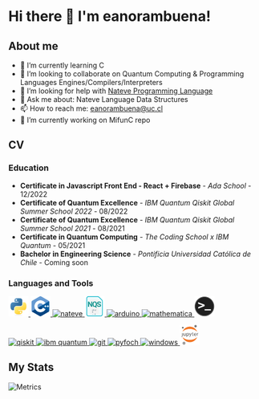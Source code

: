 # Hi there 👋 I'm eanorambuena!

## About me
- 🌱 I’m currently learning C
- 👯 I’m looking to collaborate on Quantum Computing & Programming Languages Engines/Compilers/Interpreters
- 🤔 I’m looking for help with [Nateve Programming Language](https://github.com/NateveLanguage/Adam/issues)
- 💬 Ask me about: Nateve Language Data Structures
- 📫 How to reach me: eanorambuena@uc.cl
- 🔭 I’m currently working on MifunC repo

## CV
### Education
- **Certificate in Javascript Front End - React + Firebase** - *Ada School* - 12/2022
- **Certificate of Quantum Excellence** - *IBM Quantum Qiskit Global Summer School 2022* - 08/2022
- **Certificate of Quantum Excellence** - *IBM Quantum Qiskit Global Summer School 2021* - 08/2021
- **Certificate in Quantum Computing** - *The Coding School x IBM Quantum* - 05/2021
- **Bachelor in Engineering Science** - *Pontificia Universidad Católica de Chile* - Coming soon

### Languages and Tools
<p align="left"> 
  <a href="https://www.python.org" target="_blank"> <img src="https://raw.githubusercontent.com/devicons/devicon/master/icons/python/python-original.svg" alt="python" width="40" height="40"/> </a> 
  <a href="https://www.cplusplus.com/" target="_blank"> <img src="https://raw.githubusercontent.com/devicons/devicon/master/icons/cplusplus/cplusplus-original.svg" alt="cplusplus" width="40" height="40"/> </a> 
  <a href="https://github.com/NateveLanguage" target="_blank"> <img src="https://github.com/NateveLanguage/Adam/blob/main/src/nateve_logo_squared.jpg" alt="nateve" width="40" height="40"/> </a>
  <a href="https://nqs.readthedocs.io/en/latest/" target="_blank"> <img src="https://github.com/PythonForChange/NQS/blob/main/web/icon540x540.png" alt="nqs" width="40" height="40"/> </a>
  <a href="https://www.arduino.cc/" target="_blank"> <img src="https://cdn.worldvectorlogo.com/logos/arduino-1.svg" alt="arduino" width="40" height="40"/> </a> 
  <a href="https://www.wolfram.com/mathematica/" target="_blank"> <img src="https://www.wolfram.com/events/wolfram-technology-university-college-dublin-2019/img/spikey.png" alt="mathematica" width="40" height="40"/> </a> 
  <a href="terminals" target="_blank"> <img src="https://raw.githubusercontent.com/github/explore/80688e429a7d4ef2fca1e82350fe8e3517d3494d/topics/terminal/terminal.png" alt="terminal" width="40" height="40"/> </a> 
</p>

<p align="left"> 
  <a href="https://qiskit.org/" target="_blank"> <img src="https://www.ryanlarose.com/uploads/1/1/5/8/115879647/published/qiskit.gif?1565092545" alt="qiskit" width="40" height="40"/> </a> 
  <a href="https://quantum-computing.ibm.com/" target="_blank"> <img src="https://encrypted-tbn0.gstatic.com/images?q=tbn:ANd9GcQwwr51Ts85lnhFO0CmFgI6iOGP1c2M9yfSTQ&usqp=CAU" alt="ibm quantum" width="40" height="40"/> </a> 
  <a href="https://git-scm.com/" target="_blank"> <img src="https://www.vectorlogo.zone/logos/git-scm/git-scm-icon.svg" alt="git" width="40" height="40"/> </a> 
  <a href="https://pyfoch.readthedocs.io/en/latest/" target="_blank"> <img src="https://avatars.githubusercontent.com/u/85047398?s=200&v=4" alt="pyfoch" width="40" height="40"/> </a> 
  <a href="https://code.visualstudio.com/" target="_blank"> <img src="https://thumbs.gfycat.com/SlipperyDismalAssassinbug-size_restricted.gif" alt="windows" width="40" height="40"/> </a>   
  <a href="https://jupyter.org/" target="_blank"> <img src="https://raw.githubusercontent.com/github/explore/80688e429a7d4ef2fca1e82350fe8e3517d3494d/topics/jupyter-notebook/jupyter-notebook.png" alt="jupyter" width="40" height="40"/> </a>  
</p>

## My Stats

![Metrics](https://metrics.lecoq.io/eanorambuena?template=classic&repositories=1&notable=1&languages=1&base.indepth=false&base.hireable=false&repositories=100&repositories.batch=100&repositories.forks=false&repositories.affiliations=owner&languages.limit=8&languages.threshold=0%25&languages.other=false&languages.colors=github&languages.sections=most-used&languages.indepth=false&languages.analysis.timeout=15&languages.categories=markup%2C%20programming&languages.recent.categories=markup%2C%20programming&languages.recent.load=300&languages.recent.days=14&notable.from=organization&notable.repositories=false&notable.indepth=false&notable.types=commit&repositories.pinned=6&config.timezone=America%2FSantiago)
